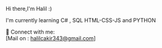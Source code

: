 Hi there,I'm Halil :)

I'm currently learning 
C# ,
SQL 
HTML-CSS-JS 
and PYTHON 

📩 Connect with me:
<br>
[Mail on : halilcakir343@gmail.com]
<br />




<!---
cakirhalil/cakirhalil is a ✨ special ✨ repository because its `README.md` (this file) appears on your GitHub profile.
You can click the Preview link to take a look at your changes.
--->
